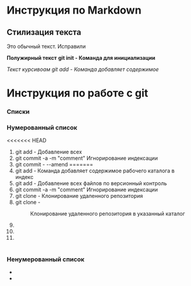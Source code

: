 # Инструкция по Markdown

## Стилизация текста
Это обычный текст. Исправили 

**Полужирный текст**
**git init - Команда для инициализации**

*Текст курсивоам*
*git add - Команда добавляет содержимое*
#
# Инструкция по работе с git
### Списки  
### Нумерованный список
<<<<<<< HEAD
1. git add - Добавление всех 
2. git commit -a -m "comment" Игнорирование индексации
3. git commit - --amend 
=======
1. git add - Команда добавляет содержимое рабочего каталога в индекс
2. git add - Добавление всех файлов по версионный контроль
3. git commit -a -m "comment" Игнорирование индексации
4. git clone - <remote> Клонирование удаленного репозитория
5. git clone - <remote> <dir> Клонирование удаленного репозитория в указанный каталог
6.
7.
8.
#
### Ненумерованный список 
* 
* 


